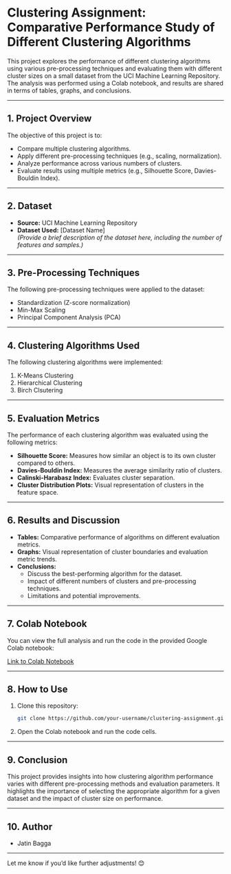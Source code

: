 # Clustering Assignment: Comparative Performance Study of Different Clustering Algorithms

This project explores the performance of different clustering algorithms using various pre-processing techniques and evaluating them with different cluster sizes on a small dataset from the UCI Machine Learning Repository. The analysis was performed using a Colab notebook, and results are shared in terms of tables, graphs, and conclusions.

---

## **1. Project Overview**
The objective of this project is to:
- Compare multiple clustering algorithms.
- Apply different pre-processing techniques (e.g., scaling, normalization).
- Analyze performance across various numbers of clusters.
- Evaluate results using multiple metrics (e.g., Silhouette Score, Davies-Bouldin Index).

---

## **2. Dataset**
- **Source:** UCI Machine Learning Repository  
- **Dataset Used:** [Dataset Name]  
  *(Provide a brief description of the dataset here, including the number of features and samples.)*

---

## **3. Pre-Processing Techniques**
The following pre-processing techniques were applied to the dataset:
- Standardization (Z-score normalization)
- Min-Max Scaling
- Principal Component Analysis (PCA)

---

## **4. Clustering Algorithms Used**
The following clustering algorithms were implemented:
1. K-Means Clustering
2. Hierarchical Clustering
3. Birch Clsutering
   
---

## **5. Evaluation Metrics**
The performance of each clustering algorithm was evaluated using the following metrics:
- **Silhouette Score:** Measures how similar an object is to its own cluster compared to others.
- **Davies-Bouldin Index:** Measures the average similarity ratio of clusters.
- **Calinski-Harabasz Index:** Evaluates cluster separation.
- **Cluster Distribution Plots:** Visual representation of clusters in the feature space.

---

## **6. Results and Discussion**
- **Tables:** Comparative performance of algorithms on different evaluation metrics.
- **Graphs:** Visual representation of cluster boundaries and evaluation metric trends.
- **Conclusions:** 
  - Discuss the best-performing algorithm for the dataset.
  - Impact of different numbers of clusters and pre-processing techniques.
  - Limitations and potential improvements.

---

## **7. Colab Notebook**
You can view the full analysis and run the code in the provided Google Colab notebook:

[Link to Colab Notebook](#)

---

## **8. How to Use**
1. Clone this repository:
   ```bash
   git clone https://github.com/your-username/clustering-assignment.git
   ```
2. Open the Colab notebook and run the code cells.

---

## **9. Conclusion**
This project provides insights into how clustering algorithm performance varies with different pre-processing methods and evaluation parameters. It highlights the importance of selecting the appropriate algorithm for a given dataset and the impact of cluster size on performance.

---

## **10. Author**
- Jatin Bagga

---


Let me know if you’d like further adjustments! 😊
